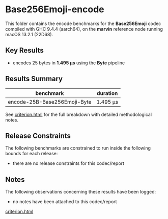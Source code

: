 # Base256Emoji-encode

This folder contains the encode benchmarks for the **Base256Emoji** codec compiled with GHC 9.4.4 (aarch64), on the 
**marvin** reference node running macOS 13.2.1 (22D68).

## Key Results

* encodes 25 bytes in **1.495 μs** using the **Byte** pipeline

## Results Summary

| benchmark                    | duration |
| ---------------------------- | -------- |
| encode-25B-Base256Emoji-Byte | 1.495 μs |

See [criterion.html](criterion.html) for the full breakdown with detailed methodological notes.

## Release Constraints

The following benchmarks are constrained to run inside the following bounds for each release:

* there are no release constraints for this codec/report

## Notes

The following observations concerning these results have been logged:
* no notes have been attached to this codec/report

[criterion.html](criterion.html)

